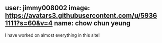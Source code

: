 user: jimmy008002
image: https://avatars3.githubusercontent.com/u/59361111?s=60&v=4
name: chow chun yeung
---
I have worked on almost everything in this site!
